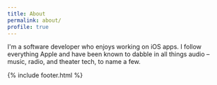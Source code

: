 ```yaml
---
title: About
permalink: about/
profile: true
---
```


I'm a software developer who enjoys working on iOS apps. I follow everything Apple and have been known to dabble in all things audio – music, radio, and theater tech, to name a few. 

{% include footer.html %}